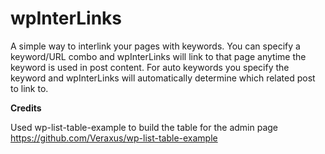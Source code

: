 # wpInterLinks
A simple way to interlink your pages with keywords. You can specify a keyword/URL combo and wpInterLinks will link to that page anytime the keyword is used in post content. For auto keywords you specify the keyword and wpInterLinks will automatically determine which related post to link to.




**Credits**

Used wp-list-table-example to build the table for the admin page
https://github.com/Veraxus/wp-list-table-example
